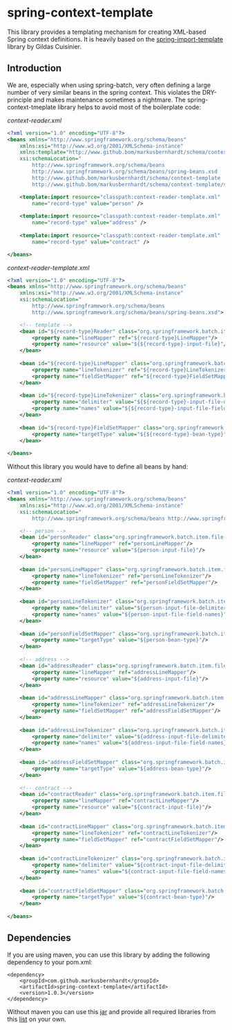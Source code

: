 spring-context-template
=======================

This library provides a templating mechanism for creating XML-based Spring context definitions. It is heavily based on the 
[spring-import-template](https://github.com/hikage/spring-import-template/blob/master/pom.xml) library by Gildas Cuisinier.

Introduction
------------

We are, especially when using spring-batch, very often defining a large number of very similar beans in the spring
context. This violates the DRY-principle and makes maintenance sometimes a nightmare. The spring-context-tmeplate library
helps to avoid most of the boilerplate code:

*context-reader.xml*
```xml
<?xml version="1.0" encoding="UTF-8"?>
<beans xmlns="http://www.springframework.org/schema/beans"
	xmlns:xsi="http://www.w3.org/2001/XMLSchema-instance"
	xmlns:template="http://www.github.bom/markusbernhardt/schema/context-template"
	xsi:schemaLocation="
		http://www.springframework.org/schema/beans
		http://www.springframework.org/schema/beans/spring-beans.xsd
		http://www.github.bom/markusbernhardt/schema/context-template
		http://www.github.bom/markusbernhardt/schema/context-template/spring-context-template.xsd">

	<template:import resource="classpath:context-reader-template.xml" 
	    name="record-type" value="person" />
	    
	<template:import resource="classpath:context-reader-template.xml" 
	    name="record-type" value="address" />
	    
	<template:import resource="classpath:context-reader-template.xml" 
	    name="record-type" value="contract" />

</beans>
```

*context-reader-template.xml*
```xml
<?xml version="1.0" encoding="UTF-8"?>
<beans xmlns="http://www.springframework.org/schema/beans"
	xmlns:xsi="http://www.w3.org/2001/XMLSchema-instance"
	xsi:schemaLocation="
	    http://www.springframework.org/schema/beans
	    http://www.springframework.org/schema/beans/spring-beans.xsd">

    <!-- template -->
	<bean id="${record-type}Reader" class="org.springframework.batch.item.file.FlatFileItemReader">
	    <property name="lineMapper" ref="${record-type}LineMapper"/>
	    <property name="resource" value="${${record-type}-input-file}"/>
	</bean>
	
	<bean id="${record-type}LineMapper" class="org.springframework.batch.item.file.mapping.DefaultLineMapper">
        <property name="lineTokenizer" ref="${record-type}LineTokenizer"/>
        <property name="fieldSetMapper" ref="${record-type}FieldSetMapper"/>
	</bean>
        
    <bean id="${record-type}LineTokenizer" class="org.springframework.batch.item.file.transform.DelimitedLineTokenizer">
	    <property name="delimiter" value="${${record-type}-input-file-delimiter}"/>
	    <property name="names" value="${${record-type}-input-file-field-names}"/>
	</bean>
    
    <bean id="${record-type}FieldSetMapper" class="org.springframework.batch.item.file.mapping.BeanWrapperFieldSetMapper">
	    <property name="targetType" value="${${record-type}-bean-type}"/>
    </bean>
            
</beans>
```

Without this library you would have to define all beans by hand:

*context-reader.xml*
```xml
<?xml version="1.0" encoding="UTF-8"?>
<beans xmlns="http://www.springframework.org/schema/beans"
	xmlns:xsi="http://www.w3.org/2001/XMLSchema-instance"
	xsi:schemaLocation="
	    http://www.springframework.org/schema/beans http://www.springframework.org/schema/beans/spring-beans.xsd">

    <!-- person -->
	<bean id="personReader" class="org.springframework.batch.item.file.FlatFileItemReader">
	    <property name="lineMapper" ref="personLineMapper"/>
	    <property name="resource" value="${person-input-file}"/>
	</bean>
	
	<bean id="personLineMapper" class="org.springframework.batch.item.file.mapping.DefaultLineMapper">
        <property name="lineTokenizer" ref="personLineTokenizer"/>
        <property name="fieldSetMapper" ref="personFieldSetMapper"/>
	</bean>
        
    <bean id="personLineTokenizer" class="org.springframework.batch.item.file.transform.DelimitedLineTokenizer">
	    <property name="delimiter" value="${person-input-file-delimiter}"/>
	    <property name="names" value="${person-input-file-field-names}"/>
	</bean>
    
    <bean id="personFieldSetMapper" class="org.springframework.batch.item.file.mapping.BeanWrapperFieldSetMapper">
	    <property name="targetType" value="${person-bean-type}"/>
    </bean>
            
    <!-- address -->
	<bean id="addressReader" class="org.springframework.batch.item.file.FlatFileItemReader">
	    <property name="lineMapper" ref="addressLineMapper"/>
	    <property name="resource" value="${address-input-file}"/>
	</bean>
	
	<bean id="addressLineMapper" class="org.springframework.batch.item.file.mapping.DefaultLineMapper">
        <property name="lineTokenizer" ref="addressLineTokenizer"/>
        <property name="fieldSetMapper" ref="addressFieldSetMapper"/>
	</bean>
        
    <bean id="addressLineTokenizer" class="org.springframework.batch.item.file.transform.DelimitedLineTokenizer">
	    <property name="delimiter" value="${address-input-file-delimiter}"/>
	    <property name="names" value="${address-input-file-field-names}"/>
	</bean>
    
    <bean id="addressFieldSetMapper" class="org.springframework.batch.item.file.mapping.BeanWrapperFieldSetMapper">
	    <property name="targetType" value="${address-bean-type}"/>
    </bean>
            
    <!-- contract -->
	<bean id="contractReader" class="org.springframework.batch.item.file.FlatFileItemReader">
	    <property name="lineMapper" ref="contractLineMapper"/>
	    <property name="resource" value="${contract-input-file}"/>
	</bean>
	
	<bean id="contractLineMapper" class="org.springframework.batch.item.file.mapping.DefaultLineMapper">
        <property name="lineTokenizer" ref="contractLineTokenizer"/>
        <property name="fieldSetMapper" ref="contractFieldSetMapper"/>
	</bean>
        
    <bean id="contractLineTokenizer" class="org.springframework.batch.item.file.transform.DelimitedLineTokenizer">
	    <property name="delimiter" value="${contract-input-file-delimiter}"/>
	    <property name="names" value="${contract-input-file-field-names}"/>
	</bean>
    
    <bean id="contractFieldSetMapper" class="org.springframework.batch.item.file.mapping.BeanWrapperFieldSetMapper">
	    <property name="targetType" value="${contract-bean-type}"/>
    </bean>
            
</beans>
```

Dependencies
------------

If you are using maven, you can use this library by adding the following dependency to your pom.xml:

    <dependency>
        <groupId>com.github.markusbernhardt</groupId>
        <artifactId>spring-context-template</artifactId>
        <version>1.0.3</version>
    </dependency>

Without maven you can use this [jar](http://search.maven.org/remotecontent?filepath=com/github/markusbernhardt/spring-context-template/1.0.0/spring-context-template-1.0.0.jar) and provide all required libraries from this [list](DEPENDENCIES.md) on your own.
